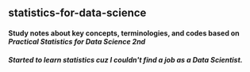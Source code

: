 ## statistics-for-data-science
#### Study notes about key concepts, terminologies, and codes based on *Practical Statistics for Data Science 2nd*
##### Started to learn statistics cuz I couldn't find a job as a Data Scientist.
